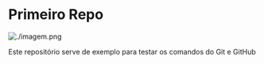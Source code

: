 # Primeiro Repo

![./imagem.png](Imagem)

Este repositório serve de exemplo para testar os comandos do Git e GitHub